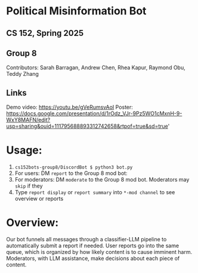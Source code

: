 # Political Misinformation Bot 
## CS 152, Spring 2025

## Group 8
Contributors: Sarah Barragan, Andrew Chen, Rhea Kapur, Raymond Obu, Teddy Zhang

## Links
Demo video: https://youtu.be/gVeRumsvAoI 
Poster: https://docs.google.com/presentation/d/1rOdz_VJr-9Pz5WO1cMxnH-9-WxY8MAFN/edit?usp=sharing&ouid=111795688893312742658&rtpof=true&sd=true'

# Usage:
1. `cs152bots-group8/DiscordBot $ python3 bot.py`
2. For users: DM `report` to the Group 8 mod bot:
4. For moderators: DM `moderate` to the Group 8 mod bot. Moderators may `skip` if they 
5. Type `report display` or `report summary` into `*-mod channel` to see overview or reports

# Overview:
Our bot funnels all messages through a classifier-LLM pipeline to automatically submit a report if needed. User reports go into the same queue, which is organized by how likely content is to cause imminent harm. Moderators, with LLM assistance, make decisions about each piece of content. 
